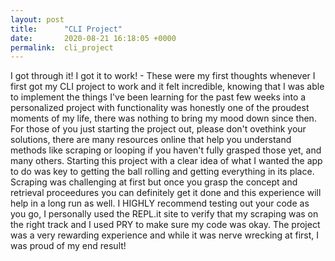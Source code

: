 ```yaml
---
layout: post
title:      "CLI Project"
date:       2020-08-21 16:18:05 +0000
permalink:  cli_project
---
```



I got through it! I got it to work! - These were my first thoughts whenever I first got my CLI project to work and it felt incredible, knowing that I was able to implement the things I've been learning for the past few weeks into a personalized project with functionality was honestly one of the proudest moments of my life, there was nothing to bring my mood down since then. For those of you just starting the project out, please don't ovethink your solutions, there are many resources online that help you understand methods like scraping or looping if you haven't fully grasped those yet, and many others.
Starting this project with a clear idea of what I wanted the app to do was key to getting the ball rolling and getting everything in its place. Scraping was challenging at first but once you grasp the concept and retrieval proceedures you can definitely get it done and this experience will help in a long run as well. I HIGHLY recommend testing out your code as you go, I personally used the REPL.it site to verify that my scraping was on the right track and I used PRY to make sure my code was okay. The project was a very rewarding experience and while it was nerve wrecking at first, I was proud of my end result!
